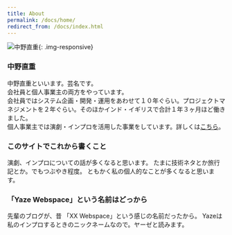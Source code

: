 ```yaml
---
title: About
permalink: /docs/home/
redirect_from: /docs/index.html
---
```


![中野直重]({{site.baseurl}}/img/nakanonaoshige.JPG){: .img-responsive}
### 中野直重

中野直重といいます。芸名です。  
会社員と個人事業主の両方をやっています。  
会社員ではシステム企画・開発・運用をあわせて１０年ぐらい。プロジェクトマネジメントを２年ぐらい。そのほかインド・イギリスで合計１年３ヶ月ほど働きました。  
個人事業主では演劇・インプロを活用した事業をしています。詳しくは[こちら]({{site.baseurl}}/docs/business/)。  

### このサイトでこれから書くこと
演劇、インプロについての話が多くなると思います。
たまに技術ネタとか旅行記とか。でもつぶやき程度。
ともかく私の個人的なことが多くなると思います。


### 「Yaze Webspace」という名前はどっから
先輩のブログが、昔 「XX Webspace」という感じの名前だったから。
Yazeは私のインプロするときのニックネームなので。ヤーゼと読みます。
